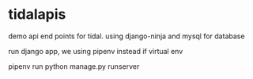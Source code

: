 # tidalapis
demo api end points for tidal. using django-ninja and mysql for database



run django app, we using pipenv instead if virtual env


pipenv run python manage.py runserver
